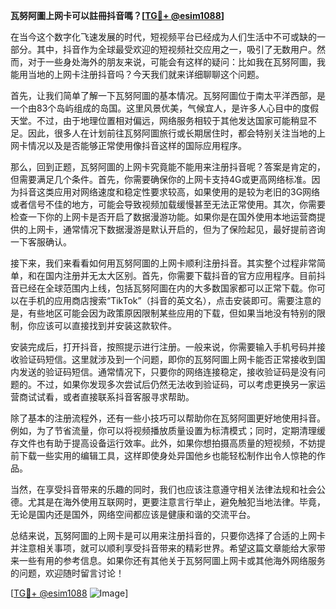 **瓦努阿圖上网卡可以註冊抖音嗎？[[TG💪+ @esim1088](https://t.me/s/esim1088)]**

在当今这个数字化飞速发展的时代，短视频平台已经成为人们生活中不可或缺的一部分。其中，抖音作为全球最受欢迎的短视频社交应用之一，吸引了无数用户。然而，对于一些身处海外的朋友来说，可能会有这样的疑问：比如我在瓦努阿圖，我能用当地的上网卡注册抖音吗？今天我们就来详细聊聊这个问题。

首先，让我们简单了解一下瓦努阿圖的基本情况。瓦努阿圖位于南太平洋西部，是一个由83个岛屿组成的岛国。这里风景优美，气候宜人，是许多人心目中的度假天堂。不过，由于地理位置相对偏远，网络服务相较于其他发达国家可能稍显不足。因此，很多人在计划前往瓦努阿圖旅行或长期居住时，都会特别关注当地的上网卡情况以及是否能够正常使用像抖音这样的国际应用程序。

那么，回到正题，瓦努阿圖的上网卡究竟能不能用来注册抖音呢？答案是肯定的，但需要满足几个条件。首先，你需要确保你的上网卡支持4G或更高网络标准。因为抖音这类应用对网络速度和稳定性要求较高，如果使用的是较为老旧的3G网络或者信号不佳的地方，可能会导致视频加载缓慢甚至无法正常使用。其次，你需要检查一下你的上网卡是否开启了数据漫游功能。如果你是在国外使用本地运营商提供的上网卡，通常情况下数据漫游是默认开启的，但为了保险起见，最好提前咨询一下客服确认。

接下来，我们来看看如何用瓦努阿圖的上网卡顺利注册抖音。其实整个过程非常简单，和在国内注册并无太大区别。首先，你需要下载抖音的官方应用程序。目前抖音已经在全球范围内上线，包括瓦努阿圖在内的大多数国家都可以正常下载。你可以在手机的应用商店搜索“TikTok”（抖音的英文名），点击安装即可。需要注意的是，有些地区可能会因为政策原因限制某些应用的下载，但如果当地没有特别的限制，你应该可以直接找到并安装这款软件。

安装完成后，打开抖音，按照提示进行注册。一般来说，你需要输入手机号码并接收验证码短信。这里就涉及到一个问题，即你的瓦努阿圖上网卡能否正常接收到国内发送的验证码短信。通常情况下，只要你的网络连接稳定，接收验证码是没有问题的。不过，如果你发现多次尝试后仍然无法收到验证码，可以考虑更换另一家运营商试试看，或者直接联系抖音客服寻求帮助。

除了基本的注册流程外，还有一些小技巧可以帮助你在瓦努阿圖更好地使用抖音。例如，为了节省流量，你可以将视频播放质量设置为标清模式；同时，定期清理缓存文件也有助于提高设备运行效率。此外，如果你想拍摄高质量的短视频，不妨提前下载一些实用的编辑工具，这样即使身处异国他乡也能轻松制作出令人惊艳的作品。

当然，在享受抖音带来的乐趣的同时，我们也应该注意遵守相关法律法规和社会公德。尤其是在海外使用互联网时，更要注意言行举止，避免触犯当地法律。毕竟，无论是国内还是国外，网络空间都应该是健康和谐的交流平台。

总结来说，瓦努阿圖的上网卡是可以用来注册抖音的，只要你选择了合适的上网卡并注意相关事项，就可以顺利享受抖音带来的精彩世界。希望这篇文章能给大家带来一些有用的参考信息。如果你还有其他关于瓦努阿圖上网卡或其他海外网络服务的问题，欢迎随时留言讨论！

[[TG💪+ @esim1088](https://t.me/s/esim1088) ![Image](https://i.postimg.cc/4NQfJmqS/Snipaste-2025-05-13-00-14-12.png)]